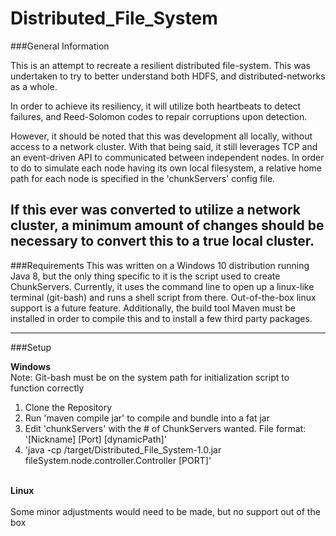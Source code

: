 # Distributed_File_System


###General Information

This is an attempt to recreate a resilient distributed file-system. This was undertaken 
to try to better understand both HDFS, and distributed-networks as a whole.

In order to achieve its resiliency, it will utilize both heartbeats to detect failures, and 
Reed-Solomon codes to repair corruptions upon detection. 

However, it should be noted that this was development all locally, without access to a network 
cluster. With that being said, it still leverages TCP and an event-driven API to communicated 
between independent nodes. In order to do to simulate each node having its own local filesystem,
a relative home path for each node is specified in the 'chunkServers' config file.




If this ever was converted to utilize a network cluster, a minimum amount of changes should be necessary to convert this 
to a true local cluster.
---

###Requirements
This was written on a Windows 10 distribution running Java 8, but the only thing specific to it is the script
used to create ChunkServers. Currently, it uses the command line to open up a linux-like terminal
(git-bash) and runs a shell script from there. Out-of-the-box linux support is a future feature.
Additionally, the build tool Maven must be installed in order to compile this and to install
a few third party packages.

---
###Setup

**Windows**
<br>Note: Git-bash must be on the system path for initialization script to function correctly


1. Clone the Repository
2. Run 'maven compile jar' to compile and bundle into a fat jar
3. Edit 'chunkServers' with the # of ChunkServers wanted. File format: '[Nickname] [Port] [dynamicPath]'
3. 'java -cp /target/Distributed_File_System-1.0.jar fileSystem.node.controller.Controller [PORT]' 
<br><br>

**Linux**
<br><br>
Some minor adjustments would need to be made, but no support out of the box
